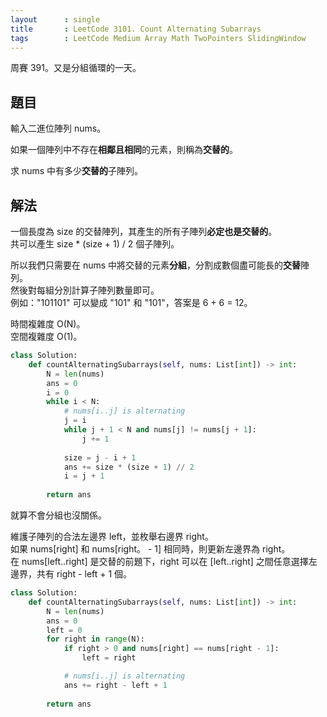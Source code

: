 ```yaml
---
layout      : single
title       : LeetCode 3101. Count Alternating Subarrays
tags        : LeetCode Medium Array Math TwoPointers SlidingWindow
---
```

周賽 391。又是分組循環的一天。  

## 題目

輸入二進位陣列 nums。  

如果一個陣列中不存在**相鄰且相同**的元素，則稱為**交替的**。  

求 nums 中有多少**交替的**子陣列。  

## 解法

一個長度為 size 的交替陣列，其產生的所有子陣列**必定也是交替的**。  
共可以產生 size \* (size + 1) / 2 個子陣列。  

所以我們只需要在 nums 中將交替的元素**分組**，分割成數個盡可能長的**交替**陣列。  
然後對每組分別計算子陣列數量即可。  
例如："101101" 可以變成 "101" 和 "101"，答案是 6 + 6 = 12。  

時間複雜度 O(N)。  
空間複雜度 O(1)。  

```python
class Solution:
    def countAlternatingSubarrays(self, nums: List[int]) -> int:
        N = len(nums)
        ans = 0
        i = 0
        while i < N:
            # nums[i..j] is alternating
            j = i
            while j + 1 < N and nums[j] != nums[j + 1]:
                j += 1
                
            size = j - i + 1
            ans += size * (size + 1) // 2
            i = j + 1
            
        return ans
```

就算不會分組也沒關係。  

維護子陣列的合法左邊界 left，並枚舉右邊界 right。  
如果 nums[right] 和 nums[right。 - 1] 相同時，則更新左邊界為 right。  
在 nums[left..right] 是交替的前題下，right 可以在 [left..right] 之間任意選擇左邊界，共有 right - left + 1 個。  

```python
class Solution:
    def countAlternatingSubarrays(self, nums: List[int]) -> int:
        N = len(nums)
        ans = 0
        left = 0
        for right in range(N):
            if right > 0 and nums[right] == nums[right - 1]:
                left = right

            # nums[i..j] is alternating
            ans += right - left + 1
            
        return ans
```
